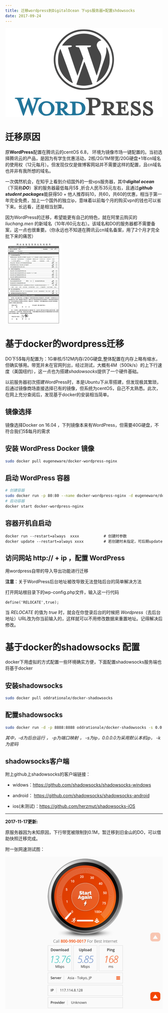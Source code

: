 ```yaml
---
title: 迁移wordpress到DigitalOcean 下vps服务器+配置shdowsocks
date: 2017-09-24
---
```


![](https://raw.githubusercontent.com/smilelc3/blog/main/images/迁移wordpress到DigitalOcean%20下vps服务器+配置shdowsocks/WordPress-Logo-1.png)

# 迁移原因

原**WordPress**配置在腾讯云的centOS 6.8， 环境为镜像市场一键配置的。当初选择腾讯云的产品，是因为有学生优惠活动，2核/2G/1M带宽/20G硬盘+1年cn域名的使用权（12元每月）。但发现仅仅是做博客网站并不需要这样的配置，且cn域名也并非有我所想的域名。

一次偶然机会，在知乎上看到介绍国外的一些vps服务器，其中***digital ocean***（下简称***DO***）家的服务器最低每月5$ ,折合人民币35元左右，且通过***github student packages***能获得50  + 他人推荐码10，共60，共60的优惠，相当于第一年完全免费，加上一个国外的独立ip，意味着以前每个月的购买vpn的钱也可以省下来。长远看，还是相当划算。

因为WordPress的迁移，希望能更有自己的特色，就在阿里云购买的 *liuchang.men* 的新域名（10年/60元左右）。该域名和DO的服务器都不需要备案，这一点也很重要。（你永远也不知道在腾讯云cn域名备案，用了2个月才完全批下来的痛苦）

<img src="https://raw.githubusercontent.com/smilelc3/blog/main/images/迁移wordpress到DigitalOcean 下vps服务器+配置shdowsocks/1.jpg" style="zoom: 25%;" />

# 基于docker的wordpress迁移

DO下5$每月配置为：1G单核/512M内存/20G硬盘,整体配置在内存上略有缩水，但确实够用。带宽并未在官网列出，经过测试，大概有4M（500k/s）的上下行速度（美国纽约），这一点也为搭建*shadowsocks*提供了一个硬件基础。

以前服务器初次搭建WordPress时，本是Ubuntu下从零搭建，但发现极其繁琐，后通过镜像商场直接选择已有的镜像，但系统为centOS，自己不太熟悉。此次，在网上充分查阅后，发现基于docker的安装相当简单。

## 镜像选择

镜像选择Docker on 16.04 ，下列镜像本来有WordPress，但需要40G硬盘，不符合我们5$每月的需求

## 安装 WordPress Docker 镜像

```bash
sudo docker pull eugeneware/docker-wordpress-nginx
```

## 启动 WordPress 容器

```bash
# 创建容器
sudo docker run -p 80:80 --name docker-wordpress-nginx -d eugeneware/docker-wordpress-nginx	
# 启动容器
docker start docker-wordpress-nginx
```

##  容器开机自启动

```shell
docker run --restart=always  xxxx     		# 创建时参数
docker update --restart=always xxxx         # 若创建时未指定，可后期update
```

## 访问网站 http:// +  ip ，配置 WordPress

用wordpress自带的导入导出功能进行迁移

**注意**：关于WordPress后台地址被改导致无法登陆后台的简单解决方法

打开网站根目录下的wp-config.php文件，输入这一行代码

```
define('RELOCATE',true);
```

当 *RELOCATE* 的值为 *true* 时，就会在你登录后台的时候把 *Wordpress*（去后台地址）URL改为你当前输入的，这样就可以不用修改数据来重置地址。记得解决后修改。

# 基于docker的shadowsocks 配置

docker下用虚拟的方式配置一些环境确实方便，下面配置shadowsocks服务端也将基于docker

## 安装shadowsocks

```bash
sudo docker pull oddrationale/docker-shadowsocks
```

## 配置shadowsocks

```bash
sudo docker run -d -p 8888:8888 oddrationale/docker-shadowsocks -s 0.0.0.0 -p 8888 -k yourpassword -m aes-256-cfb
```

*其中，-d为后台运行 ， -p为端口映射 ， -s为ip，0.0.0.0为采用默认本机ip， -k 为密码*

## shadowsocks客户端

附上github上shadowsocks的客户端链接：

* widows：<https://github.com/shadowsocks/shadowsocks-windows>

* android： <https://github.com/shadowsocks/shadowsocks-android>

* ios(未测试)：<https://github.com/herzmut/shadowsocks-iOS>

---

**2017-11-17更新:**

原服务器因为未知原因，下行带宽被限制到0.1M，暂迁移到旧金山的DO，可以借助快照迁移完成。

附一张网速测试图：

![](https://raw.githubusercontent.com/smilelc3/blog/main/images/迁移wordpress到DigitalOcean%20下vps服务器+配置shdowsocks/IMG_20171117_081828-1024x986.png)